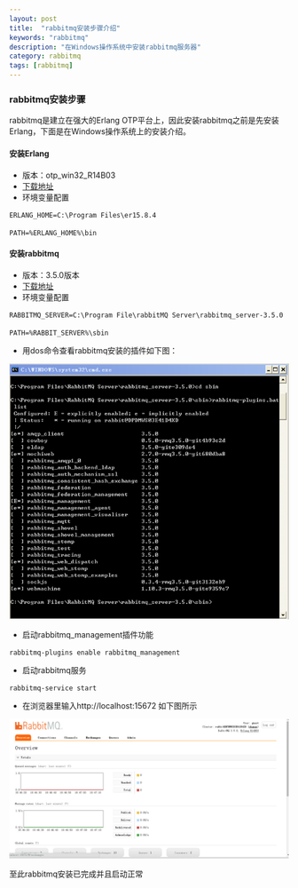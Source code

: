 ```yaml
---
layout: post
title:  "rabbitmq安装步骤介绍"
keywords: "rabbitmq"
description: "在Windows操作系统中安装rabbitmq服务器"
category: rabbitmq 
tags: [rabbitmq]
---
```

### rabbitmq安装步骤
rabbitmq是建立在强大的Erlang OTP平台上，因此安装rabbitmq之前是先安装Erlang，下面是在Windows操作系统上的安装介绍。
#### 安装Erlang
 * 版本：otp_win32_R14B03
 * [下载地址](http://www.erlang.org)
 * 环境变量配置
 
 ```
 ERLANG_HOME=C:\Program Files\er15.8.4
 
 PATH=%ERLANG_HOME%\bin
 ```
#### 安装rabbitmq
 
 * 版本：3.5.0版本
 * [下载地址](http://www.rabbitmq.com/download.html)
 * 环境变量配置
 
 ```
 RABBITMQ_SERVER=C:\Program File\rabbitMQ Server\rabbitmq_server-3.5.0
 
 PATH=%RABBIT_SERVER%\sbin
 ```
 * 用dos命令查看rabbitmq安装的插件如下图：
 
 ![图1](/static/images/rabbitmq01.png)
 
 * 启动rabbitmq_management插件功能
 
 ```
 rabbitmq-plugins enable rabbitmq_management
 ```
 * 启动rabbitmq服务
 
 ```
 rabbitmq-service start
 ```
 * 在浏览器里输入http://localhost:15672 如下图所示
 
 ![图2](/static/images/rabbitmq02.jpg)
 
 
 至此rabbitmq安装已完成并且启动正常